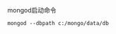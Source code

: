 <!--
 * @Author: your name
 * @Date: 2021-04-07 23:57:23
 * @LastEditTime: 2021-04-07 23:57:38
 * @LastEditors: Please set LastEditors
 * @Description: In User Settings Edit
 * @FilePath: \server\readme.md
-->
mongod启动命令
```mongod
mongod --dbpath c:/mongo/data/db
```

